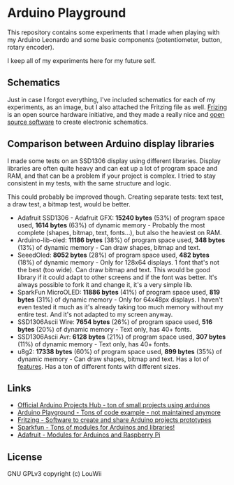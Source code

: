 # Arduino Playground

This repository contains some experiments that I made when playing with my Arduino Leonardo and some basic components (potentiometer, button, rotary encoder).

I keep all of my experiments here for my future self.

## Schematics

Just in case I forgot everything, I've included schematics for each of my experiments, as an image, but I also attached the Fritzing file as well. [Frizing](http://www.fritzing.org/) is an open source hardware initiative, and they made a really nice and [open source software](https://github.com/fritzing/fritzing-app) to create electronic schematics.

## Comparison between Arduino display libraries

I made some tests on an SSD1306 display using different libraries. Display libraries are often quite heavy and can eat up a lot of program space and RAM, and that can be a problem if your project is complex. I tried to stay consistent in my tests, with the same structure and logic.

This could probably be improved though. Creating separate tests: text test, a draw test, a bitmap test, would be better.

* Adafruit SSD1306 - Adafruit GFX: **15240 bytes** (53%) of program space used, **1614 bytes** (63%) of dynamic memory - Probably the most complete (shapes, bitmap, text, fonts...), but also the heaviest on RAM.
* Arduino-lib-oled: **11186 bytes** (38%) of program space used, **348 bytes** (13%) of dynamic memory - Can draw shapes, bitmap and text.
* SeeedOled: **8052 bytes** (28%) of program space used, **482 bytes** (18%) of dynamic memory - Only for 128x64 displays. 1 font that's not the best (too wide). Can draw bitmap and text. This would be good library if it could adapt to other screens and if the font was better. It's always possible to fork it and change it, it's a very simple lib.
* SparkFun MicroOLED: **11886 bytes** (41%) of program space used, **819 bytes** (31%) of dynamic memory - Only for 64x48px displays. I haven't even tested it much as it's already taking too much memory without my entire test. And it's not adapted to my screen anyway.
* SSD1306Ascii Wire: **7654 bytes** (26%) of program space used, **516 bytes** (20%) of dynamic memory - Text only, has 40+ fonts.
* SSD1306Ascii Avr: **6128 bytes** (21%) of program space used, **307 bytes** (11%) of dynamic memory - Text only, has 40+ fonts.
* u8g2: **17338 bytes** (60%) of program space used, **899 bytes** (35%) of dynamic memory - Can draw shapes, bitmap and text. Has a lot of [features](https://github.com/olikraus/u8g2/wiki/u8g2reference). Has a ton of different fonts with different sizes.

## Links

* [Official Arduino Projects Hub - ton of small projects using arduinos](https://create.arduino.cc/projecthub)
* [Arduino Playground - Tons of code example - not maintained anymore](https://playground.arduino.cc)
* [Fritzing - Software to create and share Arduino projects prototypes](http://fritzing.org)
* [Sparkfun - Tons of modules for Arduinos and libraries!](https://www.sparkfun.com/categories)
* [Adafruit - Modules for Arduinos and Raspberry Pi](https://www.adafruit.com/)

## License

GNU GPLv3 copyright (c) LouWii